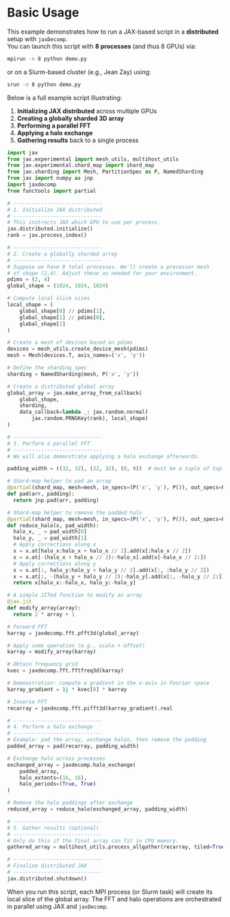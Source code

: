 # Basic Usage

This example demonstrates how to run a JAX-based script in a **distributed** setup with `jaxDecomp`.  
You can launch this script with **8 processes** (and thus 8 GPUs) via:
```bash
mpirun -n 8 python demo.py
```
or on a Slurm-based cluster (e.g., Jean Zay) using:
```bash
srun -n 8 python demo.py
```

Below is a full example script illustrating:

1. **Initializing JAX distributed** across multiple GPUs  
2. **Creating a globally sharded 3D array**  
3. **Performing a parallel FFT**  
4. **Applying a halo exchange**  
5. **Gathering results** back to a single process

```python
import jax
from jax.experimental import mesh_utils, multihost_utils
from jax.experimental.shard_map import shard_map
from jax.sharding import Mesh, PartitionSpec as P, NamedSharding
from jax import numpy as jnp
import jaxdecomp
from functools import partial

# -----------------------------
# 1. Initialize JAX distributed
# -----------------------------
# This instructs JAX which GPU to use per process.
jax.distributed.initialize()
rank = jax.process_index()

# -----------------------------
# 2. Create a globally sharded array
# -----------------------------
# Suppose we have 8 total processes. We'll create a processor mesh
# of shape (2,4). Adjust these as needed for your environment.
pdims = (2, 4)
global_shape = (1024, 1024, 1024)

# Compute local slice sizes
local_shape = (
    global_shape[0] // pdims[1],
    global_shape[1] // pdims[0],
    global_shape[2]
)

# Create a mesh of devices based on pdims
devices = mesh_utils.create_device_mesh(pdims)
mesh = Mesh(devices.T, axis_names=('x', 'y'))

# Define the sharding spec
sharding = NamedSharding(mesh, P('x', 'y'))

# Create a distributed global array
global_array = jax.make_array_from_callback(
    global_shape,
    sharding,
    data_callback=lambda _: jax.random.normal(
        jax.random.PRNGKey(rank), local_shape)
)

# -----------------------------
# 3. Perform a parallel FFT
# -----------------------------
# We will also demonstrate applying a halo exchange afterwards.

padding_width = ((32, 32), (32, 32), (0, 0))  # must be a tuple of tuples

# Shard-map helper to pad an array
@partial(shard_map, mesh=mesh, in_specs=(P('x', 'y'), P()), out_specs=P('x', 'y'))
def pad(arr, padding):
  return jnp.pad(arr, padding)

# Shard-map helper to remove the padded halo
@partial(shard_map, mesh=mesh, in_specs=(P('x', 'y'), P()), out_specs=P('x', 'y'))
def reduce_halo(x, pad_width):
  halo_x, _ = pad_width[0]
  halo_y, _ = pad_width[1]
  # Apply corrections along x
  x = x.at[halo_x:halo_x + halo_x // 2].add(x[:halo_x // 2])
  x = x.at[-(halo_x + halo_x // 2):-halo_x].add(x[-halo_x // 2:])
  # Apply corrections along y
  x = x.at[:, halo_y:halo_y + halo_y // 2].add(x[:, :halo_y // 2])
  x = x.at[:, -(halo_y + halo_y // 2):-halo_y].add(x[:, -halo_y // 2:])
  return x[halo_x:-halo_x, halo_y:-halo_y]

# A simple JITed function to modify an array
@jax.jit
def modify_array(array):
  return 2 * array + 1

# Forward FFT
karray = jaxdecomp.fft.pfft3d(global_array)

# Apply some operation (e.g., scale + offset)
karray = modify_array(karray)

# Obtain frequency grid
kvec = jaxdecomp.fft.fftfreq3d(karray)

# Demonstration: compute a gradient in the x-axis in Fourier space
karray_gradient = 1j * kvec[0] * karray

# Inverse FFT
recarray = jaxdecomp.fft.pifft3d(karray_gradient).real

# -----------------------------
# 4. Perform a halo exchange
# -----------------------------
# Example: pad the array, exchange halos, then remove the padding
padded_array = pad(recarray, padding_width)

# Exchange halo across processes
exchanged_array = jaxdecomp.halo_exchange(
    padded_array,
    halo_extents=(16, 16),
    halo_periods=(True, True)
)

# Remove the halo paddings after exchange
reduced_array = reduce_halo(exchanged_array, padding_width)

# -----------------------------
# 5. Gather results (optional)
# -----------------------------
# Only do this if the final array can fit in CPU memory.
gathered_array = multihost_utils.process_allgather(recarray, tiled=True)

# -----------------------------
# Finalize distributed JAX
# -----------------------------
jax.distributed.shutdown()
```

When you run this script, each MPI process (or Slurm task) will create its local slice of the global array. The FFT and halo operations are orchestrated in parallel using JAX and `jaxDecomp`.